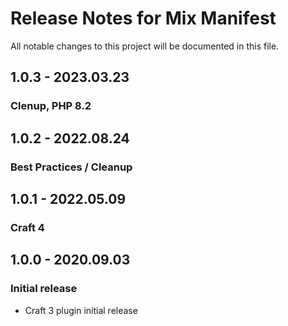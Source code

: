 # Release Notes for Mix Manifest

All notable changes to this project will be documented in this file.

## 1.0.3 - 2023.03.23
### Clenup, PHP 8.2

## 1.0.2 - 2022.08.24
### Best Practices / Cleanup

## 1.0.1 - 2022.05.09
### Craft 4

## 1.0.0 - 2020.09.03
### Initial release
- Craft 3 plugin initial release
